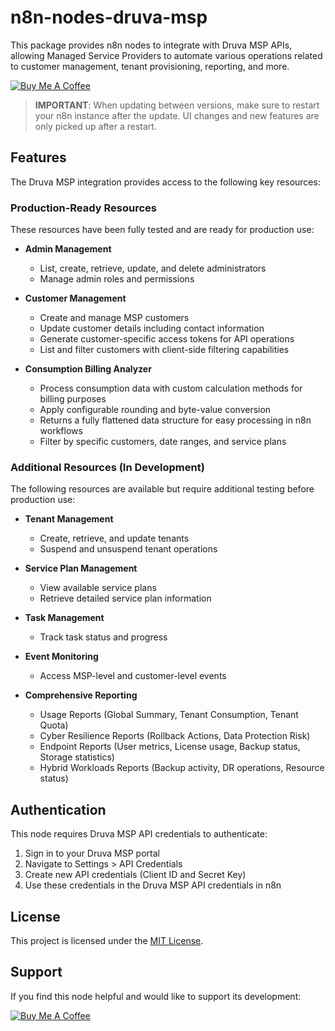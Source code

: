 # n8n-nodes-druva-msp

This package provides n8n nodes to integrate with Druva MSP APIs, allowing Managed Service Providers to automate various operations related to customer management, tenant provisioning, reporting, and more.

[![Buy Me A Coffee](https://img.shields.io/badge/Buy%20Me%20A%20Coffee-Support-yellow.svg)](https://buymeacoffee.com/msoukhomlinov)

> **IMPORTANT**: When updating between versions, make sure to restart your n8n instance after the update. UI changes and new features are only picked up after a restart.

## Features

The Druva MSP integration provides access to the following key resources:

### Production-Ready Resources

These resources have been fully tested and are ready for production use:

- **Admin Management**
  - List, create, retrieve, update, and delete administrators
  - Manage admin roles and permissions

- **Customer Management**
  - Create and manage MSP customers
  - Update customer details including contact information
  - Generate customer-specific access tokens for API operations
  - List and filter customers with client-side filtering capabilities

- **Consumption Billing Analyzer**
  - Process consumption data with custom calculation methods for billing purposes
  - Apply configurable rounding and byte-value conversion
  - Returns a fully flattened data structure for easy processing in n8n workflows
  - Filter by specific customers, date ranges, and service plans

### Additional Resources (In Development)

The following resources are available but require additional testing before production use:

- **Tenant Management**
  - Create, retrieve, and update tenants
  - Suspend and unsuspend tenant operations

- **Service Plan Management**
  - View available service plans
  - Retrieve detailed service plan information

- **Task Management**
  - Track task status and progress

- **Event Monitoring**
  - Access MSP-level and customer-level events

- **Comprehensive Reporting**
  - Usage Reports (Global Summary, Tenant Consumption, Tenant Quota)
  - Cyber Resilience Reports (Rollback Actions, Data Protection Risk)
  - Endpoint Reports (User metrics, License usage, Backup status, Storage statistics)
  - Hybrid Workloads Reports (Backup activity, DR operations, Resource status)

## Authentication

This node requires Druva MSP API credentials to authenticate:

1. Sign in to your Druva MSP portal
2. Navigate to Settings > API Credentials
3. Create new API credentials (Client ID and Secret Key)
4. Use these credentials in the Druva MSP API credentials in n8n


## License

This project is licensed under the [MIT License](LICENSE.md).

## Support

If you find this node helpful and would like to support its development:

[![Buy Me A Coffee](https://www.buymeacoffee.com/assets/img/custom_images/orange_img.png)](https://buymeacoffee.com/msoukhomlinov)
